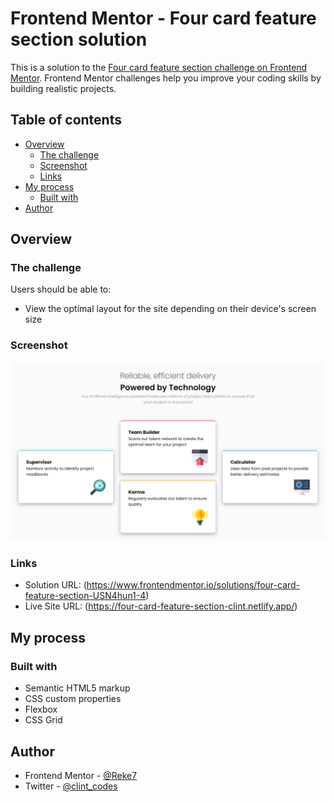 # Frontend Mentor - Four card feature section solution

This is a solution to the [Four card feature section challenge on Frontend Mentor](https://www.frontendmentor.io/challenges/four-card-feature-section-weK1eFYK). Frontend Mentor challenges help you improve your coding skills by building realistic projects. 

## Table of contents

- [Overview](#overview)
  - [The challenge](#the-challenge)
  - [Screenshot](#screenshot)
  - [Links](#links)
- [My process](#my-process)
  - [Built with](#built-with)
- [Author](#author)

## Overview

### The challenge

Users should be able to:

- View the optimal layout for the site depending on their device's screen size

### Screenshot

![](./images/screenshot.png)

### Links

- Solution URL: (https://www.frontendmentor.io/solutions/four-card-feature-section-USN4hun1-4)
- Live Site URL: (https://four-card-feature-section-clint.netlify.app/)

## My process

### Built with

- Semantic HTML5 markup
- CSS custom properties
- Flexbox
- CSS Grid

## Author

- Frontend Mentor - [@Reke7](https://www.frontendmentor.io/profile/reke7)
- Twitter - [@clint_codes](https://www.twitter.com/clint_codes)